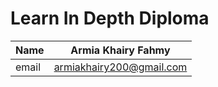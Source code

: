 # Learn In Depth Diploma

| Name | Armia Khairy Fahmy |
| :--- | :---: |
| email| armiakhairy200@gmail.com |
